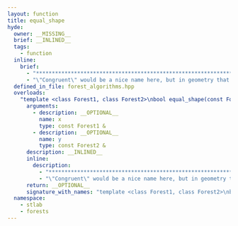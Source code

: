```yaml
---
layout: function
title: equal_shape
hyde:
  owner: __MISSING__
  brief: __INLINED__
  tags:
    - function
  inline:
    brief:
      - "***********************************************************************************************"
      - "\"Congruent\" would be a nice name here, but in geometry that also implies reflection."
  defined_in_file: forest_algorithms.hpp
  overloads:
    "template <class Forest1, class Forest2>\nbool equal_shape(const Forest1 &, const Forest2 &)":
      arguments:
        - description: __OPTIONAL__
          name: x
          type: const Forest1 &
        - description: __OPTIONAL__
          name: y
          type: const Forest2 &
      description: __INLINED__
      inline:
        description:
          - "***********************************************************************************************"
          - "\"Congruent\" would be a nice name here, but in geometry that also implies reflection."
      return: __OPTIONAL__
      signature_with_names: "template <class Forest1, class Forest2>\nbool equal_shape(const Forest1 & x, const Forest2 & y)"
  namespace:
    - stlab
    - forests
---
```

